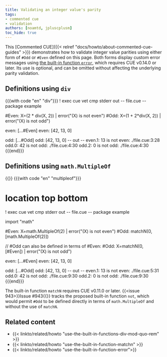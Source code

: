 ```yaml
---
title: Validating an integer value's parity
tags:
- commented cue
- validation
authors: [noamtd, jpluscplusm]
toc_hide: true
---
```


This [Commented CUE]({{< relref "docs/howto/about-commented-cue-guides" >}})
demonstrates how to validate integer value parities using either form of `#Odd`
or `#Even` defined on this page.
Both forms display custom error messages using
[the built-in function `error`]({{<relref"docs/howto/use-the-built-in-function-error">}}),
which requires CUE v0.14.0 or later. Its use is optional, and can be omitted
without affecting the underlying parity validation.

<!--more-->

## Definitions using `div`

{{{with code "en" "div"}}}
! exec cue vet
cmp stderr out
-- file.cue --
package example

#Even: X=(2 * div(X, 2)) | error("\(X) is not even")
#Odd:  X=(1 + 2*div(X, 2)) | error("\(X) is not odd")

even: [...#Even]
even: [42, 13, 0]

odd: [...#Odd]
odd: [42, 13, 0]
-- out --
even.1: 13 is not even:
    ./file.cue:3:28
odd.0: 42 is not odd:
    ./file.cue:4:30
odd.2: 0 is not odd:
    ./file.cue:4:30
{{{end}}}

## Definitions using `math.MultipleOf`

{{<sidenote text="Requires CUE v0.11.0 or later">}}
{{{with code "en" "multipleof"}}}
# location top bottom
! exec cue vet
cmp stderr out
-- file.cue --
package example

import "math"

#Even: X=math.MultipleOf(2) | error("\(X) is not even")
#Odd: matchN(0, [math.MultipleOf(2)])

// #Odd can also be defined in terms of #Even:
#Odd: X=matchN(0, [#Even]) | error("\(X) is not odd")

even: [...#Even]
even: [42, 13, 0]

odd: [...#Odd]
odd: [42, 13, 0]
-- out --
even.1: 13 is not even:
    ./file.cue:5:31
odd.0: 42 is not odd:
    ./file.cue:9:30
odd.2: 0 is not odd:
    ./file.cue:9:30
{{{end}}}

The built-in function `matchN` requires CUE v0.11.0 or later.
{{<issue 943>}}Issue #943{{</issue>}} tracks the proposed built-in function
`not`, which would permit `#Odd` to be defined directly in terms of
`math.MultipleOf` and without the use of `matchN`.

## Related content

- {{< linkto/related/howto "use-the-built-in-functions-div-mod-quo-rem" >}}
- {{< linkto/related/howto "use-the-built-in-function-matchn" >}}
- {{< linkto/related/howto "use-the-built-in-function-error">}}
